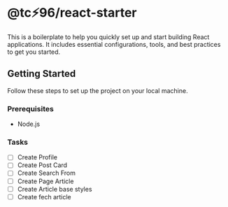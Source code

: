 # @tc⚡96/react-starter
This is a boilerplate to help you quickly set up and start building React applications. It includes essential configurations, tools, and best practices to get you started.

## Getting Started
Follow these steps to set up the project on your local machine.

### Prerequisites
- Node.js

### Tasks
- [ ] Create Profile
- [ ] Create Post Card
- [ ] Create Search From
- [ ] Create Page Article
- [ ] Create Article base styles
- [ ] Create fech article

